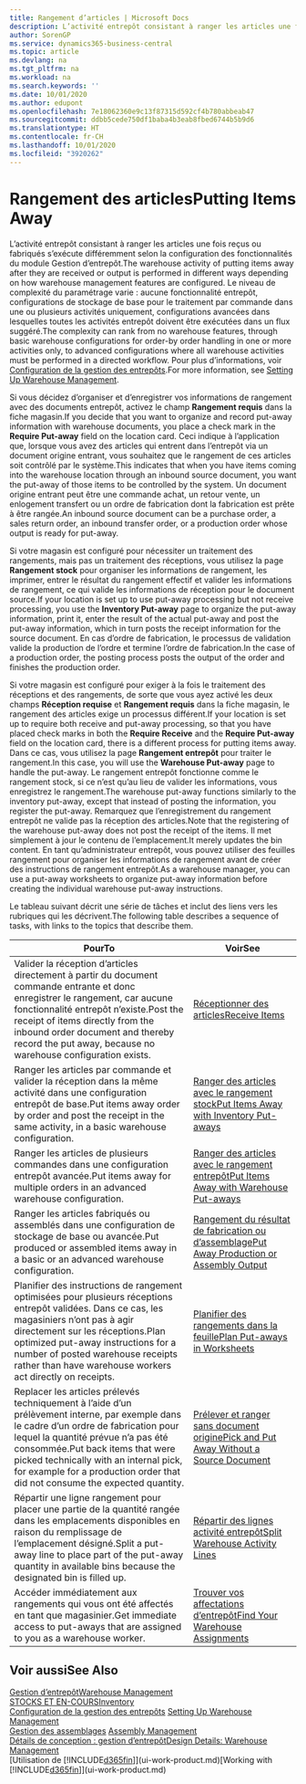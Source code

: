 ```yaml
---
title: Rangement d’articles | Microsoft Docs
description: L’activité entrepôt consistant à ranger les articles une fois reçus ou fabriqués s’exécute différemment selon la configuration des fonctionnalités du module Gestion d’entrepôt.
author: SorenGP
ms.service: dynamics365-business-central
ms.topic: article
ms.devlang: na
ms.tgt_pltfrm: na
ms.workload: na
ms.search.keywords: ''
ms.date: 10/01/2020
ms.author: edupont
ms.openlocfilehash: 7e18062360e9c13f87315d592cf4b780abbeab47
ms.sourcegitcommit: ddbb5cede750df1baba4b3eab8fbed6744b5b9d6
ms.translationtype: HT
ms.contentlocale: fr-CH
ms.lasthandoff: 10/01/2020
ms.locfileid: "3920262"
---
```

# <a name="putting-items-away"></a><span data-ttu-id="7bee9-103">Rangement des articles</span><span class="sxs-lookup"><span data-stu-id="7bee9-103">Putting Items Away</span></span>
<span data-ttu-id="7bee9-104">L’activité entrepôt consistant à ranger les articles une fois reçus ou fabriqués s’exécute différemment selon la configuration des fonctionnalités du module Gestion d’entrepôt.</span><span class="sxs-lookup"><span data-stu-id="7bee9-104">The warehouse activity of putting items away after they are received or output is performed in different ways depending on how warehouse management features are configured.</span></span> <span data-ttu-id="7bee9-105">Le niveau de complexité du paramétrage varie : aucune fonctionnalité entrepôt, configurations de stockage de base pour le traitement par commande dans une ou plusieurs activités uniquement, configurations avancées dans lesquelles toutes les activités entrepôt doivent être exécutées dans un flux suggéré.</span><span class="sxs-lookup"><span data-stu-id="7bee9-105">The complexity can rank from no warehouse features, through basic warehouse configurations for order-by order handling in one or more activities only, to advanced configurations where all warehouse activities must be performed in a directed workflow.</span></span> <span data-ttu-id="7bee9-106">Pour plus d’informations, voir [Configuration de la gestion des entrepôts](warehouse-setup-warehouse.md).</span><span class="sxs-lookup"><span data-stu-id="7bee9-106">For more information, see [Setting Up Warehouse Management](warehouse-setup-warehouse.md).</span></span>

<span data-ttu-id="7bee9-107">Si vous décidez d’organiser et d’enregistrer vos informations de rangement avec des documents entrepôt, activez le champ **Rangement requis** dans la fiche magasin.</span><span class="sxs-lookup"><span data-stu-id="7bee9-107">If you decide that you want to organize and record put-away information with warehouse documents, you place a check mark in the **Require Put-away** field on the location card.</span></span> <span data-ttu-id="7bee9-108">Ceci indique à l’application que, lorsque vous avez des articles qui entrent dans l’entrepôt via un document origine entrant, vous souhaitez que le rangement de ces articles soit contrôlé par le système.</span><span class="sxs-lookup"><span data-stu-id="7bee9-108">This indicates that when you have items coming into the warehouse location through an inbound source document, you want the put-away of those items to be controlled by the system.</span></span> <span data-ttu-id="7bee9-109">Un document origine entrant peut être une commande achat, un retour vente, un enlogement transfert ou un ordre de fabrication dont la fabrication est prête à être rangée.</span><span class="sxs-lookup"><span data-stu-id="7bee9-109">An inbound source document can be a purchase order, a sales return order, an inbound transfer order, or a production order whose output is ready for put-away.</span></span>  

<span data-ttu-id="7bee9-110">Si votre magasin est configuré pour nécessiter un traitement des rangements, mais pas un traitement des réceptions, vous utilisez la page **Rangement stock** pour organiser les informations de rangement, les imprimer, entrer le résultat du rangement effectif et valider les informations de rangement, ce qui valide les informations de réception pour le document source.</span><span class="sxs-lookup"><span data-stu-id="7bee9-110">If your location is set up to use put-away processing but not receive processing, you use the **Inventory Put-away** page to organize the put-away information, print it, enter the result of the actual put-away and post the put-away information, which in turn posts the receipt information for the source document.</span></span> <span data-ttu-id="7bee9-111">En cas d’ordre de fabrication, le processus de validation valide la production de l’ordre et termine l’ordre de fabrication.</span><span class="sxs-lookup"><span data-stu-id="7bee9-111">In the case of a production order, the posting process posts the output of the order and finishes the production order.</span></span>

<span data-ttu-id="7bee9-112">Si votre magasin est configuré pour exiger à la fois le traitement des réceptions et des rangements, de sorte que vous ayez activé les deux champs **Réception requise** et **Rangement requis** dans la fiche magasin, le rangement des articles exige un processus différent.</span><span class="sxs-lookup"><span data-stu-id="7bee9-112">If your location is set up to require both receive and put-away processing, so that you have placed check marks in both the **Require Receive** and the **Require Put-away** field on the location card, there is a different process for putting items away.</span></span> <span data-ttu-id="7bee9-113">Dans ce cas, vous utilisez la page **Rangement entrepôt** pour traiter le rangement.</span><span class="sxs-lookup"><span data-stu-id="7bee9-113">In this case, you will use the **Warehouse Put-away** page to handle the put-away.</span></span> <span data-ttu-id="7bee9-114">Le rangement entrepôt fonctionne comme le rangement stock, si ce n’est qu’au lieu de valider les informations, vous enregistrez le rangement.</span><span class="sxs-lookup"><span data-stu-id="7bee9-114">The warehouse put-away functions similarly to the inventory put-away, except that instead of posting the information, you register the put-away.</span></span> <span data-ttu-id="7bee9-115">Remarquez que l’enregistrement du rangement entrepôt ne valide pas la réception des articles.</span><span class="sxs-lookup"><span data-stu-id="7bee9-115">Note that the registering of the warehouse put-away does not post the receipt of the items.</span></span> <span data-ttu-id="7bee9-116">Il met simplement à jour le contenu de l’emplacement.</span><span class="sxs-lookup"><span data-stu-id="7bee9-116">It merely updates the bin content.</span></span> <span data-ttu-id="7bee9-117">En tant qu’administrateur entrepôt, vous pouvez utiliser des feuilles rangement pour organiser les informations de rangement avant de créer des instructions de rangement entrepôt.</span><span class="sxs-lookup"><span data-stu-id="7bee9-117">As a warehouse manager, you can use a put-away worksheets to organize put-away information before creating the individual warehouse put-away instructions.</span></span>

<span data-ttu-id="7bee9-118">Le tableau suivant décrit une série de tâches et inclut des liens vers les rubriques qui les décrivent.</span><span class="sxs-lookup"><span data-stu-id="7bee9-118">The following table describes a sequence of tasks, with links to the topics that describe them.</span></span>   

|<span data-ttu-id="7bee9-119">**Pour**</span><span class="sxs-lookup"><span data-stu-id="7bee9-119">**To**</span></span>|<span data-ttu-id="7bee9-120">**Voir**</span><span class="sxs-lookup"><span data-stu-id="7bee9-120">**See**</span></span>|  
|------------|-------------|  
|<span data-ttu-id="7bee9-121">Valider la réception d’articles directement à partir du document commande entrante et donc enregistrer le rangement, car aucune fonctionnalité entrepôt n’existe.</span><span class="sxs-lookup"><span data-stu-id="7bee9-121">Post the receipt of items directly from the inbound order document and thereby record the put away, because no warehouse configuration exists.</span></span>|[<span data-ttu-id="7bee9-122">Réceptionner des articles</span><span class="sxs-lookup"><span data-stu-id="7bee9-122">Receive Items</span></span>](warehouse-how-receive-items.md)|  
|<span data-ttu-id="7bee9-123">Ranger les articles par commande et valider la réception dans la même activité dans une configuration entrepôt de base.</span><span class="sxs-lookup"><span data-stu-id="7bee9-123">Put items away order by order and post the receipt in the same activity, in a basic warehouse configuration.</span></span>|[<span data-ttu-id="7bee9-124">Ranger des articles avec le rangement stock</span><span class="sxs-lookup"><span data-stu-id="7bee9-124">Put Items Away with Inventory Put-aways</span></span>](warehouse-how-to-put-items-away-with-inventory-put-aways.md)|  
|<span data-ttu-id="7bee9-125">Ranger les articles de plusieurs commandes dans une configuration entrepôt avancée.</span><span class="sxs-lookup"><span data-stu-id="7bee9-125">Put items away for multiple orders in an advanced warehouse configuration.</span></span>|[<span data-ttu-id="7bee9-126">Ranger des articles avec le rangement entrepôt</span><span class="sxs-lookup"><span data-stu-id="7bee9-126">Put Items Away with Warehouse Put-aways</span></span>](warehouse-how-to-put-items-away-with-warehouse-put-aways.md)|  
|<span data-ttu-id="7bee9-127">Ranger les articles fabriqués ou assemblés dans une configuration de stockage de base ou avancée.</span><span class="sxs-lookup"><span data-stu-id="7bee9-127">Put produced or assembled items away in a basic or an advanced warehouse configuration.</span></span>|[<span data-ttu-id="7bee9-128">Rangement du résultat de fabrication ou d’assemblage</span><span class="sxs-lookup"><span data-stu-id="7bee9-128">Put Away Production or Assembly Output</span></span>](warehouse-how-to-put-away-production-output.md)|
|<span data-ttu-id="7bee9-129">Planifier des instructions de rangement optimisées pour plusieurs réceptions entrepôt validées. Dans ce cas, les magasiniers n’ont pas à agir directement sur les réceptions.</span><span class="sxs-lookup"><span data-stu-id="7bee9-129">Plan optimized put-away instructions for a number of posted warehouse receipts rather than have warehouse workers act directly on receipts.</span></span>|[<span data-ttu-id="7bee9-130">Planifier des rangements dans la feuille</span><span class="sxs-lookup"><span data-stu-id="7bee9-130">Plan Put-aways in Worksheets</span></span>](warehouse-how-to-plan-put-aways-in-worksheets.md)|  
|<span data-ttu-id="7bee9-131">Replacer les articles prélevés techniquement à l’aide d’un prélèvement interne, par exemple dans le cadre d’un ordre de fabrication pour lequel la quantité prévue n’a pas été consommée.</span><span class="sxs-lookup"><span data-stu-id="7bee9-131">Put back items that were picked technically with an internal pick, for example for a production order that did not consume the expected quantity.</span></span>|[<span data-ttu-id="7bee9-132">Prélever et ranger sans document origine</span><span class="sxs-lookup"><span data-stu-id="7bee9-132">Pick and Put Away Without a Source Document</span></span>](warehouse-how-to-create-put-aways-from-internal-put-aways.md)|
|<span data-ttu-id="7bee9-133">Répartir une ligne rangement pour placer une partie de la quantité rangée dans les emplacements disponibles en raison du remplissage de l’emplacement désigné.</span><span class="sxs-lookup"><span data-stu-id="7bee9-133">Split a put-away line to place part of the put-away quantity in available bins because the designated bin is filled up.</span></span>|[<span data-ttu-id="7bee9-134">Répartir des lignes activité entrepôt</span><span class="sxs-lookup"><span data-stu-id="7bee9-134">Split Warehouse Activity Lines</span></span>](warehouse-how-to-split-warehouse-activity-lines.md)|
|<span data-ttu-id="7bee9-135">Accéder immédiatement aux rangements qui vous ont été affectés en tant que magasinier.</span><span class="sxs-lookup"><span data-stu-id="7bee9-135">Get immediate access to put-aways that are assigned to you as a warehouse worker.</span></span>|[<span data-ttu-id="7bee9-136">Trouver vos affectations d’entrepôt</span><span class="sxs-lookup"><span data-stu-id="7bee9-136">Find Your Warehouse Assignments</span></span>](warehouse-how-to-find-your-warehouse-assignments.md)|    

## <a name="see-also"></a><span data-ttu-id="7bee9-137">Voir aussi</span><span class="sxs-lookup"><span data-stu-id="7bee9-137">See Also</span></span>  
[<span data-ttu-id="7bee9-138">Gestion d’entrepôt</span><span class="sxs-lookup"><span data-stu-id="7bee9-138">Warehouse Management</span></span>](warehouse-manage-warehouse.md)  
[<span data-ttu-id="7bee9-139">STOCKS ET EN-COURS</span><span class="sxs-lookup"><span data-stu-id="7bee9-139">Inventory</span></span>](inventory-manage-inventory.md)  
<span data-ttu-id="7bee9-140">[Configuration de la gestion des entrepôts](warehouse-setup-warehouse.md)   </span><span class="sxs-lookup"><span data-stu-id="7bee9-140">[Setting Up Warehouse Management](warehouse-setup-warehouse.md)   </span></span>  
<span data-ttu-id="7bee9-141">[Gestion des assemblages](assembly-assemble-items.md)  </span><span class="sxs-lookup"><span data-stu-id="7bee9-141">[Assembly Management](assembly-assemble-items.md)  </span></span>  
[<span data-ttu-id="7bee9-142">Détails de conception : gestion d’entrepôt</span><span class="sxs-lookup"><span data-stu-id="7bee9-142">Design Details: Warehouse Management</span></span>](design-details-warehouse-management.md)  
<span data-ttu-id="7bee9-143">[Utilisation de [!INCLUDE[d365fin](includes/d365fin_md.md)]](ui-work-product.md)</span><span class="sxs-lookup"><span data-stu-id="7bee9-143">[Working with [!INCLUDE[d365fin](includes/d365fin_md.md)]](ui-work-product.md)</span></span>  
